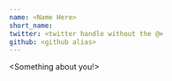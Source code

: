 ```yaml
---
name: <Name Here>
short_name: 
twitter: <twitter handle without the @>
github: <github alias>
---
```

**<Name>** <Something about you!>
